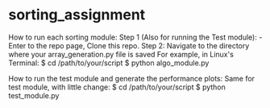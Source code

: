 # sorting_assignment

How to run each sorting module:
Step 1 (Also for running the Test module): 
  -Enter to the repo page, Clone this repo.
Step 2: 
  Navigate to the directory where your array_generation.py file is saved 
  For example, in Linux's Terminal:
  $ cd /path/to/your/script
  $ python algo_module.py


How to run the test module and generate the performance plots:
Same for test module, with little change:
$ cd /path/to/your/script
  $ python test_module.py
